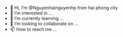 - 👋 Hi, I’m @Nguyenhainguyenhp from hai phong city
- 👀 I’m interested in ...
- 🌱 I’m currently learning ...
- 💞️ I’m looking to collaborate on ...
- 📫 How to reach me ...

<!---
Nguyenhainguyenhp/Nguyenhainguyenhp is a ✨ special ✨ repository because its `README.md` (this file) appears on your GitHub profile.
You can click the Preview link to take a look at your changes.
--->
